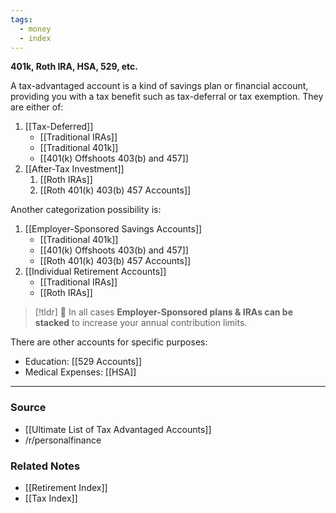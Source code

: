 ```yaml
---
tags:
  - money
  - index
---
```

**401k, Roth IRA, HSA, 529, etc.**

A tax-advantaged account is a kind of savings plan or financial account, providing you with a tax benefit such as tax-deferral or tax exemption. They are either of:

1. [[Tax-Deferred]]
    - [[Traditional IRAs]]
    - [[Traditional 401k]]
    - [[401(k) Offshoots 403(b) and 457]]
2. [[After-Tax Investment]] 
    1. [[Roth IRAs]] 
    2. [[Roth 401(k) 403(b) 457 Accounts]]

Another categorization possibility is:

1. [[Employer-Sponsored Savings Accounts]] 
    - [[Traditional 401k]]
    - [[401(k) Offshoots 403(b) and 457]]
    - [[Roth 401(k) 403(b) 457 Accounts]]
2. [[Individual Retirement Accounts]] 
    - [[Traditional IRAs]]
    - [[Roth IRAs]]

> [!tldr] 🤑 In all cases **Employer-Sponsored plans & IRAs can be stacked** to increase your annual contribution limits.

There are other accounts for specific purposes:

- Education: [[529 Accounts]]
- Medical Expenses: [[HSA]]

---
### Source
- [[Ultimate List of Tax Advantaged Accounts]]
- /r/personalfinance

### Related Notes
- [[Retirement Index]]
- [[Tax Index]]